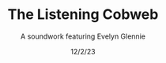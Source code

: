 ---
title: The Listening Cobweb
subtitle: A soundwork featuring Evelyn Glennie
date: 12/2/23
thumbnail: oramics.jpg
related: []
category: ['soundworks']
---